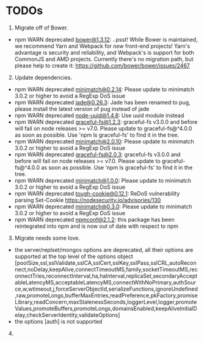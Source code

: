 TODOs
=====

1. Migrate off of Bower.

- npm WARN deprecated bower@1.3.12: ..psst! While Bower is maintained, we recommend Yarn and Webpack for *new* front-end projects! Yarn's advantage is security and reliability, and Webpack's is support for both CommonJS and AMD projects. Currently there's no migration path, but please help to create it: https://github.com/bower/bower/issues/2467

2. Update dependencies.

- npm WARN deprecated minimatch@0.2.14: Please update to minimatch 3.0.2 or higher to avoid a RegExp DoS issue
- npm WARN deprecated jade@0.26.3: Jade has been renamed to pug, please install the latest version of pug instead of jade
- npm WARN deprecated node-uuid@1.4.8: Use uuid module instead
- npm WARN deprecated graceful-fs@1.2.3: graceful-fs v3.0.0 and before will fail on node releases >= v7.0. Please update to graceful-fs@^4.0.0 as soon as possible. Use 'npm ls graceful-fs' to find it in the tree.
- npm WARN deprecated minimatch@2.0.10: Please update to minimatch 3.0.2 or higher to avoid a RegExp DoS issue
- npm WARN deprecated graceful-fs@2.0.3: graceful-fs v3.0.0 and before will fail on node releases >= v7.0. Please update to graceful-fs@^4.0.0 as soon as possible. Use 'npm ls graceful-fs' to find it in the tree.
- npm WARN deprecated minimatch@1.0.0: Please update to minimatch 3.0.2 or higher to avoid a RegExp DoS issue
- npm WARN deprecated tough-cookie@0.12.1: ReDoS vulnerability parsing Set-Cookie https://nodesecurity.io/advisories/130
- npm WARN deprecated minimatch@0.3.0: Please update to minimatch 3.0.2 or higher to avoid a RegExp DoS issue
- npm WARN deprecated npmconf@2.1.2: this package has been reintegrated into npm and is now out of date with respect to npm

3. Migrate needs some love.

- the server/replset/mongos options are deprecated, all their options are supported at the top level of the options object [poolSize,ssl,sslValidate,sslCA,sslCert,sslKey,sslPass,sslCRL,autoReconnect,noDelay,keepAlive,connectTimeoutMS,family,socketTimeoutMS,reconnectTries,reconnectInterval,ha,haInterval,replicaSet,secondaryAcceptableLatencyMS,acceptableLatencyMS,connectWithNoPrimary,authSource,w,wtimeout,j,forceServerObjectId,serializeFunctions,ignoreUndefined,raw,promoteLongs,bufferMaxEntries,readPreference,pkFactory,promiseLibrary,readConcern,maxStalenessSeconds,loggerLevel,logger,promoteValues,promoteBuffers,promoteLongs,domainsEnabled,keepAliveInitialDelay,checkServerIdentity,validateOptions]
- the options [auth] is not supported

4.